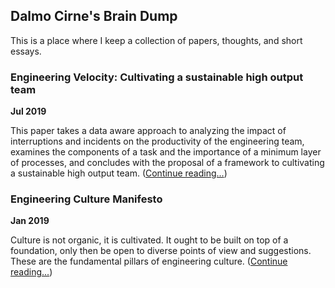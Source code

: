 ## Dalmo Cirne's Brain Dump

This is a place where I keep a collection of papers, thoughts, and short essays.

### Engineering Velocity: Cultivating a sustainable high output team

**Jul 2019**

This paper takes a data aware approach to analyzing the impact of interruptions and incidents on the productivity of the engineering team, examines the components of a task and the importance of a minimum layer of processes, and concludes with the proposal of a framework to cultivating a sustainable high output team. ([Continue reading...](engineering_velocity.md))

### Engineering Culture Manifesto

**Jan 2019**

Culture is not organic, it is cultivated. It ought to be built on top of a foundation, only then be open to diverse points of view and suggestions. These are the fundamental pillars of engineering culture. ([Continue reading...](engineering_culture_manifesto.md))
